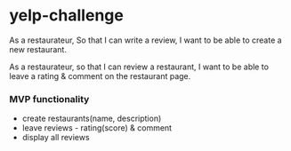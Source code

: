 # yelp-challenge

As a restaurateur,
So that I can write a review,
I want to be able to create a new restaurant.

As a restaurateur,
so that I can review a restaurant,
I want to be able to leave a rating & comment on the restaurant page.


### MVP functionality

* create restaurants(name, description)
* leave reviews - rating(score) & comment
* display all reviews
